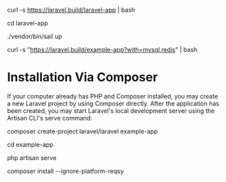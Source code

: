 curl -s https://laravel.build/laravel-app | bash


cd laravel-app 

./vendor/bin/sail up

curl -s "https://laravel.build/example-app?with=mysql,redis" | bash





# Installation Via Composer
If your computer already has PHP and Composer installed, you may create a new Laravel project by using Composer directly. After the application has been created, you may start Laravel's local development server using the Artisan CLI's serve command:

composer create-project laravel/laravel example-app

cd example-app

php artisan serve


composer install --ignore-platform-reqsy